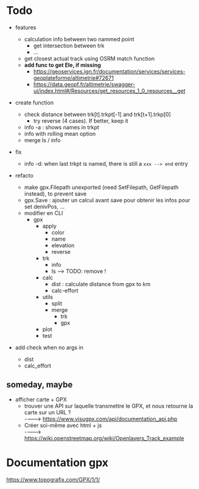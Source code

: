 # Todo

- features
    * calculation info between two nammed point
        * get intersection between trk
        * ...
    * get closest actual track using OSRM match function
    - **add func to get Ele, if missing**
        * https://geoservices.ign.fr/documentation/services/services-geoplateforme/altimetrie#72671
        * https://data.geopf.fr/altimetrie/swagger-ui/index.html#/Resources/get_resources_1_0_resources__get


- create function
    * check distance between trk[t].trkpt[-1] and trk[t+1].trkp[0]
        + try reverse (4 cases). If better, keep it
    * info -a : shows names in trkpt
    * info with rolling mean option
    * merge ls / info

- fix 
    * info -d: when last trkpt is named, there is still a `xxx --> end` entry

- refacto
    * make gpx.Filepath unexported (need SetFilepath, GetFilepath instead), to prevent save
    - gpx.Save : ajouter un calcul avant save pour obtenir les infos pour set denivPos, ...
    - modifier en CLI
        * gpx
            * apply
                + color
                + name
                + elevation
                + reverse
            * trk 
                + info
                + ls --> TODO: remove !
            * calc
                + dist : calculate distance from gpx to km 
                + calc-effort
            * utils
                + split
                + merge
                    + trk
                    + gpx
            * plot
            * test

- add check when no args in
    * dist
    * calc_effort



## someday, maybe
- afficher carte + GPX 
    * trouver une API sur laquelle transmettre le GPX, et nous retourne la carte sur un URL ?  
      ----> https://www.visugpx.com/api/documentation_api.php 
    * Créer soi-même avec html + js  
      ----> https://wiki.openstreetmap.org/wiki/Openlayers_Track_example


# Documentation gpx

https://www.topografix.com/GPX/1/1/

